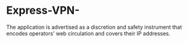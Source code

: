 # Express-VPN-
The application is advertised as a discretion and safety instrument that encodes operators’ web circulation and covers their IP addresses.
